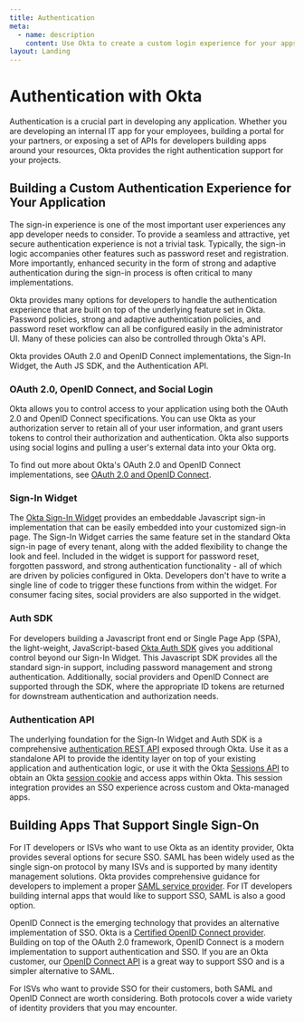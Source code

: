 ```yaml
---
title: Authentication
meta:
  - name: description
    content: Use Okta to create a custom login experience for your apps. Learn more about OAuth 2.0 and OIDC implementations, the Authentication API, and the Sign-In Widget.
layout: Landing
---
```


# Authentication with Okta

Authentication is a crucial part in developing any application. Whether you are developing an internal IT app for your employees, building a portal for your partners, or exposing a set of APIs for developers building apps around your resources, Okta provides the right authentication support for your projects.

## Building a Custom Authentication Experience for Your Application

The sign-in experience is one of the most important user experiences any app developer needs to consider. To provide a seamless and attractive, yet secure authentication experience is not a trivial task. Typically, the sign-in logic accompanies other features such as password reset and registration. More importantly, enhanced security in the form of strong and adaptive authentication during the sign-in process is often critical to many implementations.

Okta provides many options for developers to handle the authentication experience that are built on top of the underlying feature set in Okta. Password policies, strong and adaptive authentication policies, and password reset workflow can all be configured easily in the administrator UI. Many of these policies can also be controlled through Okta's API.

Okta provides OAuth 2.0 and OpenID Connect implementations, the Sign-In Widget, the Auth JS SDK, and the Authentication API.

### OAuth 2.0, OpenID Connect, and Social Login

Okta allows you to control access to your application using both the OAuth 2.0 and OpenID Connect specifications. You can use Okta as your authorization server to retain all of your user information, and grant users tokens to control their authorization and authentication. Okta also supports using social logins and pulling a user's external data into your Okta org.

To find out more about Okta's OAuth 2.0 and OpenID Connect implementations, see [OAuth 2.0 and OpenID Connect](/docs/concepts/auth-overview/).

### Sign-In Widget

The [Okta Sign-In Widget](/code/javascript/okta_sign-in_widget/) provides an embeddable Javascript sign-in implementation that can be easily embedded into your customized sign-in page. The Sign-In Widget carries the same feature set in the standard Okta sign-in page of every tenant, along with the added flexibility to change the look and feel. Included in the widget is support for password reset, forgotten password, and strong authentication functionality - all of which are driven by policies configured in Okta. Developers don't have to write a single line of code to trigger these functions from within the widget. For consumer facing sites, social providers are also supported in the widget.

### Auth SDK

For developers building a Javascript front end or Single Page App (SPA), the light-weight, JavaScript-based [Okta Auth SDK](/code/javascript/okta_auth_sdk/) gives you additional control beyond our Sign-In Widget. This Javascript SDK provides all the standard sign-in support, including password management and strong authentication. Additionally, social providers and OpenID Connect are supported through the SDK, where the appropriate ID tokens are returned for downstream authentication and authorization needs.

### Authentication API

The underlying foundation for the Sign-In Widget and Auth SDK is a comprehensive [authentication REST API](/docs/reference/api/authn/) exposed through Okta. Use it as a standalone API to provide the identity layer on top of your existing application and authentication logic, or use it with the Okta [Sessions API](/docs/reference/api/sessions/) to obtain an Okta [session cookie](/docs/guides/session-cookie/) and access apps within Okta. This session integration provides an SSO experience across custom and Okta-managed apps.

## Building Apps That Support Single Sign-On

For IT developers or ISVs who want to use Okta as an identity provider, Okta provides several options for secure SSO. SAML has been widely used as the single sign-on protocol by many ISVs and is supported by many identity management solutions. Okta provides comprehensive guidance for developers to implement a proper [SAML service provider](https://www.okta.com/integrate/documentation/saml/). For IT developers building internal apps that would like to support SSO, SAML is also a good option.

OpenID Connect is the emerging technology that provides an alternative implementation of SSO. Okta is a [Certified OpenID Connect provider](http://openid.net/certification/). Building on top of the OAuth 2.0 framework, OpenID Connect is a modern implementation to support authentication and SSO. If you are an Okta customer, our [OpenID Connect API](/docs/reference/api/oidc/) is a great way to support SSO and is a simpler alternative to SAML.

For ISVs who want to provide SSO for their customers, both SAML and OpenID Connect are worth considering. Both protocols cover a wide variety of identity providers that you may encounter.
